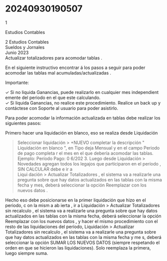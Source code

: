 # 20240930190507

 
 1 
 
  
Estudios Contables  


 
 
 
 2 Estudios Contables  
Sueldos y Jornales  
Junio 2023  
 Actualizar totalizadores para acomodar tablas . 
 
En el siguiente instructivo encontrar á los pasos a seguir para poder 
acomodar las tablas mal acumuladas/actualizadas . 
 
Importante:   
 
✓ Si no liquida Ganancias, puede realizarlo en cualquier mes 
independient emente del periodo en el que este calculando.  
✓ Si liquida Ganancias, no realice este procedimiento. Realice un back 
up y contáctese con Soporte al usuario para poder asistirlo.  
 
Para poder acomodar la información actualizada en tablas debe realizar 
los siguientes pasos:  
 
Primero hacer una liquidación en blanco, eso se realiza desde  Liquidación 
> Seleccionar liquidación > +NUEVO completar la descripción " Liquidación 
en blanco ", en Tipo  deja Mensual y en  el campo  Periodo de pago 
completa r el mes en el que debería acomodar las tablas. Ejemplo:  Período 
Pago: 0 6/202 3. Luego desde Liquidación > Novedades  agregan todos los 
legajos que participaron en el período , SIN CALCULAR debe  e ir a  
Liqui dación > Actualizar Totalizadores , el sistema va a realizarle una 
pregunta sobre que hay datos actualizados en las tablas con la misma 
fecha y mes, deberá seleccionar la opción Reemplazar con los nuevos 
datos . 
 
Hecho eso debe posicionarse en la primer liquidación  que hizo en el 
periodo, c on la mism a ab ierta , ir a Liquidación > Actualizar Totalizadores 
sin recalculo , el sistema va a realizarle una pregunta sobre que hay datos 
actualizados en las tablas con la misma fecha, deberá seleccionar la opción 
Reemplazar con los nuevos datos , y hacer el mismo procedimiento con el 
resto de las liquidaciones del período, Liquidación > Actualizar 
Totalizadores sin recalculo , el sistema va a realizarle una pregunta sobre 
que hay datos actualizados en las tablas con la misma fecha y me s, deberá 
seleccionar la opción SUMAR LOS NUEVOS DATOS (siempre respetando el 
orden en que se hicieron las liquidaciones). Solo reemplaza la primera, 
luego siempre suma.  

